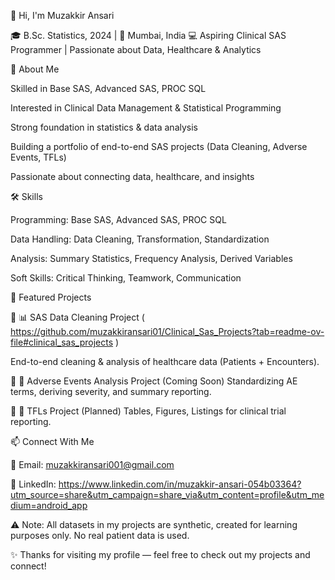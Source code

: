👋 Hi, I'm Muzakkir Ansari

🎓 B.Sc. Statistics, 2024 | 📍 Mumbai, India
💻 Aspiring Clinical SAS Programmer | Passionate about Data, Healthcare & Analytics

🚀 About Me

Skilled in Base SAS, Advanced SAS, PROC SQL

Interested in Clinical Data Management & Statistical Programming

Strong foundation in statistics & data analysis

Building a portfolio of end-to-end SAS projects (Data Cleaning, Adverse Events, TFLs)

Passionate about connecting data, healthcare, and insights

🛠️ Skills

Programming: Base SAS, Advanced SAS, PROC SQL

Data Handling: Data Cleaning, Transformation, Standardization

Analysis: Summary Statistics, Frequency Analysis, Derived Variables

Soft Skills: Critical Thinking, Teamwork, Communication

📂 Featured Projects

🔹 📊 SAS Data Cleaning Project ( https://github.com/muzakkiransari01/Clinical_Sas_Projects?tab=readme-ov-file#clinical_sas_projects )

End-to-end cleaning & analysis of healthcare data (Patients + Encounters).

🔹 💊 Adverse Events Analysis Project
 (Coming Soon)
Standardizing AE terms, deriving severity, and summary reporting.

🔹 📑 TFLs Project
 (Planned)
Tables, Figures, Listings for clinical trial reporting.

📫 Connect With Me

📧 Email: muzakkiransari001@gmail.com

💼 LinkedIn:
https://www.linkedin.com/in/muzakkir-ansari-054b03364?utm_source=share&utm_campaign=share_via&utm_content=profile&utm_medium=android_app 

⚠️ Note: All datasets in my projects are synthetic, created for learning purposes only. No real patient data is used.

✨ Thanks for visiting my profile — feel free to check out my projects and connect!
